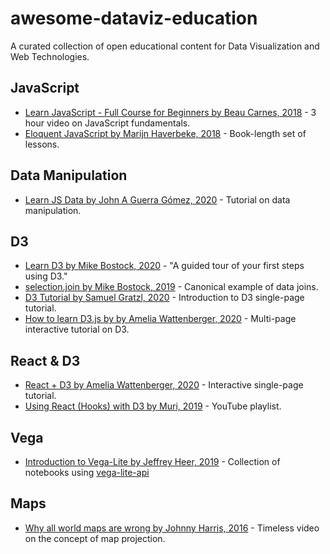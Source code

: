 # awesome-dataviz-education
A curated collection of open educational content for Data Visualization and Web Technologies.

## JavaScript
 * [Learn JavaScript - Full Course for Beginners by Beau Carnes, 2018](https://www.youtube.com/watch?time_continue=6&v=PkZNo7MFNFg) - 3 hour video on JavaScript fundamentals.
 * [Eloquent JavaScript by Marijn Haverbeke, 2018](https://eloquentjavascript.net/) - Book-length set of lessons.

## Data Manipulation

 * [Learn JS Data by John A Guerra Gómez, 2020](https://observablehq.com/collection/@berkeleyvis/learn-js-data) - Tutorial on data manipulation.

## D3

 * [Learn D3 by Mike Bostock, 2020](https://observablehq.com/collection/@d3/learn-d3) - "A guided tour of your first steps using D3."
 * [selection.join by Mike Bostock, 2019](https://observablehq.com/@d3/selection-join) - Canonical example of data joins.
 * [D3 Tutorial by Samuel Gratzl, 2020](https://github.com/sgratzl/d3tutorial) - Introduction to D3 single-page tutorial.
 * [How to learn D3.js by by Amelia Wattenberger, 2020](https://wattenberger.com/blog/d3) - Multi-page interactive tutorial on D3.

## React & D3

 * [React + D3 by Amelia Wattenberger, 2020](https://wattenberger.com/blog/react-and-d3) - Interactive single-page tutorial.
 * [Using React (Hooks) with D3 by Muri, 2019](https://www.youtube.com/playlist?list=PLDZ4p-ENjbiPo4WH7KdHjh_EMI7Ic8b2B) - YouTube playlist.

## Vega

 * [Introduction to Vega-Lite by Jeffrey Heer, 2019](https://observablehq.com/@uwdata/introduction-to-vega-lite) - Collection of notebooks using [vega-lite-api]()

## Maps

 * [Why all world maps are wrong by Johnny Harris, 2016](https://www.youtube.com/watch?v=kIID5FDi2JQ) - Timeless video on the concept of map projection.
